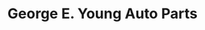 ---
title: "George E. Young Auto Parts"
url: /pocomoke-city/george-e-young-auto-parts/
shop: car repair
---